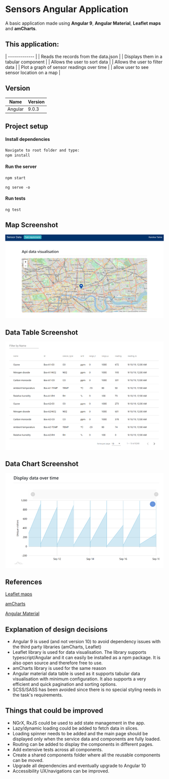 # Sensors Angular Application
A basic application made using <b>Angular 9</b>, <b>Angular Material</b>, <b>Leaflet maps</b> and <b>amCharts</b>.  

## This application: 

| ------------- | 
| Reads the records from the data.json | 
| Displays them in a tabular component | 
| Allows the user to sort data | 
| Allows the user to filter data | 
| Plot a graph of sensor readings over time | 
| allow user to see sensor location on a map | 

## Version

| Name  | Version |
| ------------- | ------------- |
| Angular  | 9.0.3  |


## Project setup

#### Install dependencies
```
Navigate to root folder and type:
npm install
```
#### Run the server
```
npm start
```
```
ng serve -o
```

#### Run tests
```
ng test
```

## Map Screenshot

<kbd>

  ![Capture](https://github.com/sckarolos/sensors/blob/main/screenshot.png)

</kbd>

## Data Table Screenshot

<kbd>

  ![Capture](https://github.com/sckarolos/sensors/blob/main/table.png)

</kbd>

## Data Chart Screenshot

<kbd>

  ![Capture](https://github.com/sckarolos/sensors/blob/main/chart.png)

</kbd>

## References 

[Leaflet maps](https://leafletjs.com/)

[amCharts](https://www.amcharts.com/)

[Angular Material](https://material.angular.io/)

## Explanation of design decisions

- Angular 9 is used (and not version 10) to avoid dependency issues with the third party libraries (amCharts, Leaflet)
- Leaflet library is used for data visualisation. The library supports typescript/Angular and it can easily be installed as a npm package. It is also open source and therefore free to use.
- amCharts library is used for the same reason 
- Angular material data table is used as it supports tabular data visualisation with minimum configuration. It also supports a very efficient and quick pagination and sorting options.
- SCSS/SASS has been avoided since there is no special styling needs in the task's requirements.

## Things that could be improved

- NGrX, RxJS could be used to add state management in the app. 
- Lazy/dynamic loading could be added to fetch data in slices.
- Loading spinner needs to be added and the main page should be displayed only when the service data and components are fully loaded.   
- Routing can be added to display the components in different pages.
- Add extensive tests across all components.
- Create a shared components folder where all the reusable components can be moved.
- Upgrade all dependencies and eventually upgrade to Angular 10
- Accessibility UX/navigations can be improved.  
